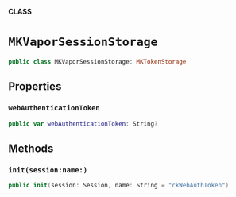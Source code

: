 **CLASS**

# `MKVaporSessionStorage`

```swift
public class MKVaporSessionStorage: MKTokenStorage
```

## Properties
### `webAuthenticationToken`

```swift
public var webAuthenticationToken: String?
```

## Methods
### `init(session:name:)`

```swift
public init(session: Session, name: String = "ckWebAuthToken")
```
